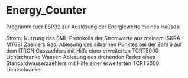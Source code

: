 # Energy_Counter
Programm fuer ESP32 zur Auslesung der Energiewerte meines Hauses:

Strom: Nutzung des SML-Protokolls der Stromwerte aus meinem ISKRA MT681 Zaehlers
Gas: Ablesung des silbernen Punktes bei der Zahl 6 auf dem ITRON Gaszaehlers mit Hilfe einer erweiterten TCRT5000 Lichtschranke
Wasser: Ablesung des drehenden Rades eines Standardwasserzaehlers mit Hilfe einer erweiterten TCRT5000 Lichtschranke
